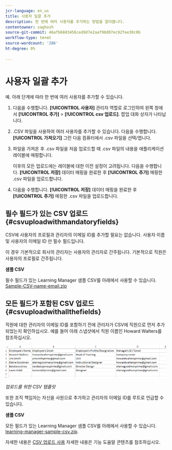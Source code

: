 ```yaml
---
jcr-language: en_us
title: 사용자 일괄 추가
description: 한 번에 여러 사용자를 추가하는 방법을 알아봅니다.
contentowner: saghosh
source-git-commit: 46afb6603456ced9d7e2aaf98d07ec92fee30c0b
workflow-type: tm+mt
source-wordcount: '286'
ht-degree: 0%

---
```




# 사용자 일괄 추가

예. 아래 단계에 따라 한 번에 여러 사용자를 추가할 수 있습니다.

1. 다음을 수행합니다. **[!UICONTROL 사용자]** 관리자 역할로 로그인하여 왼쪽 창에서 **[!UICONTROL 추가]** > **[!UICONTROL csv 업로드]**. 팝업 대화 상자가 나타납니다.

1. .CSV 파일을 사용하여 여러 사용자를 추가할 수 있습니다. 다음을 수행합니다. **[!UICONTROL 가져오기]** 그런 다음 컴퓨터에서 .csv 파일을 선택/엽니다.

1. 파일을 가져온 후 .csv 파일을 처음 업로드할 때 .csv 파일의 내용을 애플리케이션 레이블에 매핑합니다.

   이후의 모든 업로드에는 레이블에 대한 이전 설정이 고려됩니다. 다음을 수행합니다. **[!UICONTROL 저장]** 데이터 매핑을 완료한 후 **[!UICONTROL 추가]** 매핑한 .csv 파일을 업로드합니다.

1. 다음을 수행합니다. **[!UICONTROL 저장]** 데이터 매핑을 완료한 후 **[!UICONTROL 추가]** 매핑한 .csv 파일을 업로드합니다.

## 필수 필드가 있는 CSV 업로드 {#csvuploadwithmandatoryfields}

CSV에 사용자의 프로필과 관리자의 이메일 ID를 추가할 필요는 없습니다. 사용자 이름 및 사용자의 이메일 ID 만 필수 필드입니다.

이 경우 기본적으로 회사의 관리자는 사용자의 관리자로 간주됩니다. 기본적으로 직원은 사용자의 프로필로 간주됩니다.

**샘플 CSV**

필수 필드가 있는 Learning Manager 샘플 CSV를 아래에서 사용할 수 있습니다.
[Sample-CSV-name-email.zip](assets/sample-csv-name-email.zip)

## 모든 필드가 포함된 CSV 업로드 {#csvuploadwithallthefields}

직원에 대한 관리자의 이메일 ID를 포함하기 전에 관리자가 CSV에 직원으로 먼저 추가되었는지 확인하십시오. 예를 들어 아래 스냅샷에서 직원 이름인 Howard Walters를 참조하십시오.

![](assets/csv-example.png)

*업로드를 위한 CSV 템플릿*

또한 조직 책임자는 자신을 사원으로 추가하고 관리자의 이메일 ID를 루트로 언급할 수 있습니다.

**샘플 CSV**

모든 필드가 있는 Learning Manager 샘플 CSV를 아래에서 사용할 수 있습니다.
[learning-manager-sample-csv.zip](assets/learning-manager-sample-csv.zip).

자세한 내용은  [CSV 업로드 사용](/help/migrated/administrators/feature-summary/add-users-user-groups.md) 자세한 내용은 기능 도움말 콘텐츠를 참조하십시오.
